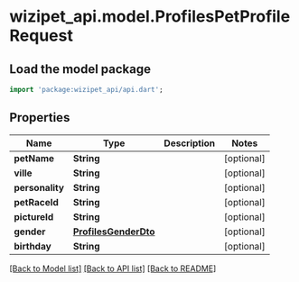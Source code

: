 # wizipet_api.model.ProfilesPetProfileRequest

## Load the model package
```dart
import 'package:wizipet_api/api.dart';
```

## Properties
Name | Type | Description | Notes
------------ | ------------- | ------------- | -------------
**petName** | **String** |  | [optional] 
**ville** | **String** |  | [optional] 
**personality** | **String** |  | [optional] 
**petRaceId** | **String** |  | [optional] 
**pictureId** | **String** |  | [optional] 
**gender** | [**ProfilesGenderDto**](ProfilesGenderDto.md) |  | [optional] 
**birthday** | **String** |  | [optional] 

[[Back to Model list]](../README.md#documentation-for-models) [[Back to API list]](../README.md#documentation-for-api-endpoints) [[Back to README]](../README.md)


